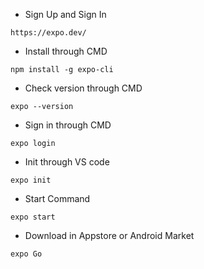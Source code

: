 - Sign Up and Sign In
```
https://expo.dev/
```

- Install through CMD
```
npm install -g expo-cli
```

- Check version through CMD
```
expo --version
```

- Sign in through CMD
```
expo login
```

- Init through VS code
```
expo init
```

- Start Command
```
expo start
```

- Download in Appstore or Android Market
```
expo Go
```
